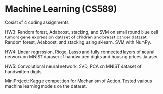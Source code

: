 # Machine Learning (CS589)

Cosist of 4 coding assignments

HW3: Random forest, Adaboost, stacking, and SVM on small round blue cell tumors gene expression dataset of children and breast cancer dataset.
Random forest, Adaboost, and stacking using sklearn. SVM with NumPy.

HW4: Linear regression, Ridge, Lasso and fully connected layers of neural network on MNIST dataset of handwritten digits and housing prices dataset

HW5: Convolutional neural network, SVD, PCA on MNIST dataset of handwritten digits.

MiniProject: Kaggle competition for Mechanism of Action. Tested various machine learning models on the dataset.
